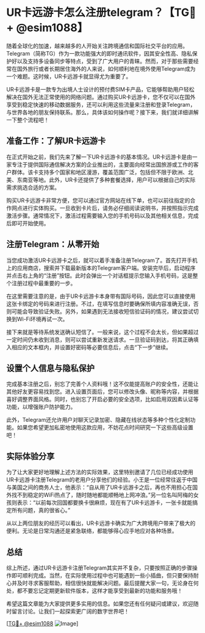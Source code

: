 # UR卡远游卡怎么注册telegram？【TG💪+ @esim1088】

随着全球化的加速，越来越多的人开始关注跨境通信和国际社交平台的应用。Telegram（简称TG）作为一款功能强大的即时通讯软件，因其安全性高、隐私保护好以及支持多设备同步等特点，受到了广大用户的青睐。然而，对于那些需要经常在国外旅行或者长期居住海外的人来说，如何顺利地在境外使用Telegram成为一个难题。这时候，UR卡远游卡就显得尤为重要了。

UR卡远游卡是一款专为出境人士设计的预付费SIM卡产品，它能够帮助用户轻松解决在国外无法正常使用的网络问题。通过购买UR卡远游卡，您不仅可以在国外享受到稳定快速的移动数据服务，还可以利用这些流量来注册和登录Telegram，与世界各地的朋友保持联系。那么，具体该如何操作呢？接下来，我们就详细讲解一下整个流程吧！

## 准备工作：了解UR卡远游卡

在正式开始之前，我们先来了解一下UR卡远游卡的基本情况。UR卡远游卡是由一家专注于提供国际通信解决方案的企业推出的，主要面向经常出国旅游或工作的客户群体。该卡支持多个国家和地区漫游，覆盖范围广泛，包括但不限于欧洲、北美、东南亚等地。此外，UR卡还提供了多种套餐选择，用户可以根据自己的实际需求挑选合适的方案。

购买UR卡远游卡非常方便，您可以通过官方网站在线下单，也可以前往指定的合作网点进行实体购买。一旦收到卡片后，请务必仔细阅读说明书，并按照指示完成激活步骤。通常情况下，激活过程需要输入您的手机号码以及其他相关信息，完成后即可开始使用。

## 注册Telegram：从零开始

当您成功激活UR卡远游卡之后，就可以着手准备注册Telegram了。首先打开手机上的应用商店，搜索并下载最新版本的Telegram客户端。安装完毕后，启动程序并点击右上角的“注册”按钮。此时会弹出一个对话框提示您输入手机号码，这是整个注册过程中最重要的一步。

在这里需要注意的是，由于UR卡远游卡本身带有国际号码，因此您可以直接使用这张卡绑定的号码来进行注册。不过，在填写信息时要确保所填内容准确无误，否则可能会导致验证失败。另外，如果遇到无法接收短信验证码的情况，建议尝试切换到Wi-Fi环境再试一次。

接下来就是等待系统发送确认短信了。一般来说，这个过程不会太长，但如果超过一定时间仍未收到消息，则可以尝试重新发送请求。一旦验证码到达，将其正确填入相应的文本框内，并设置好密码等必要信息后，点击“下一步”继续。

## 设置个人信息与隐私保护

完成基本注册之后，别忘了完善个人资料哦！这不仅能提高账户的安全性，还能让其他好友更容易找到您。进入设置页面后，您可以修改头像、昵称等内容，并根据喜好调整界面风格。同时，也别忘了开启必要的安全选项，比如启用双因素认证等功能，以增强账户防护能力。

此外，Telegram还允许用户对聊天记录加密、隐藏在线状态等多种个性化定制功能。如果您希望更加私密地使用这款应用，不妨花点时间研究一下这些高级设置吧！

## 实际体验分享

为了让大家更好地理解上述方法的实际效果，这里特别邀请了几位已经成功使用UR卡远游卡注册Telegram的老用户分享他们的经验。小王是一位经常往返于中国与美国之间的商务人士，他表示：“自从用了UR卡远游卡之后，再也不用担心在国外找不到稳定的WiFi热点了，随时随地都能顺畅地上网冲浪。”另一位名叫阿梅的女孩则表示：“以前每次回国都要换卡很麻烦，现在有了UR卡远游卡，一张卡就能搞定所有问题，真的很省心。”

从以上两位朋友的经历可以看出，UR卡远游卡确实为广大跨境用户带来了极大的便利。无论是日常沟通还是紧急联络，都能够得心应手地应对各种场景。

## 总结

综上所述，通过UR卡远游卡注册Telegram其实并不复杂，只要按照正确的步骤操作即可顺利完成。当然，在实际使用过程中也可能遇到一些小插曲，但只要保持耐心并及时寻求客服帮助，相信很快就能解决问题。最后提醒大家一句，无论身在何处，都不要忘记定期更新软件版本，这样才能享受到最新的功能和服务哦！

希望这篇文章能为大家提供更多实用的信息。如果您还有任何疑问或建议，欢迎随时留言讨论。让我们一起探索更广阔的数字世界吧！

[[TG💪+ @esim1088](https://t.me/s/esim1088) ![Image](https://i.postimg.cc/4NQfJmqS/Snipaste-2025-05-13-00-14-12.png)]